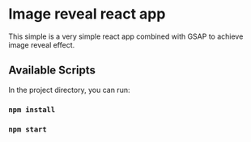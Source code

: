 # Image reveal react app

This simple is a very simple react app combined with GSAP to achieve image reveal effect.

## Available Scripts

In the project directory, you can run:

### `npm install`

### `npm start`

